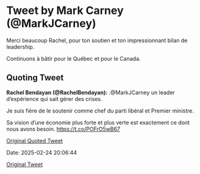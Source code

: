 # Tweet by Mark Carney (@MarkJCarney)

Merci beaucoup Rachel, pour ton soutien et ton impressionnant bilan de leadership. 

Continuons à bâtir pour le Québec et pour le Canada.

## Quoting Tweet

**Rachel Bendayan (@RachelBendayan):** .@MarkJCarney un leader d’expérience qui sait gérer des crises.

Je suis fière de le soutenir comme chef du parti libéral et Premier ministre.

Sa vision d’une économie plus forte et plus verte est exactement ce dont nous avons besoin. https://t.co/POFrO5wB67

[Original Quoted Tweet](https://x.com/RachelBendayan/status/1894114221673128157)

Date: 2025-02-24 20:06:44

[Original Tweet](https://x.com/MarkJCarney/status/1894116773739262094)
